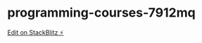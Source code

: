 # programming-courses-7912mq

[Edit on StackBlitz ⚡️](https://stackblitz.com/edit/programming-courses-7912mq)